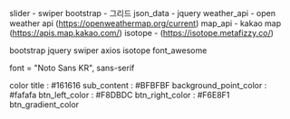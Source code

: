 slider - swiper
bootstrap - 그리드
json_data -
jquery
weather_api - open weather api (https://openweathermap.org/current)
map_api - kakao map (https://apis.map.kakao.com/)
isotope - (https://isotope.metafizzy.co/)

bootstrap
jquery
swiper
axios
isotope
font_awesome

font = "Noto Sans KR", sans-serif

color
title : #161616
sub_content : #BFBFBF
background_point_color : #fafafa
btn_left_color : #F8DBDC
btn_right_color : #F6E8F1
btn_gradient_color
